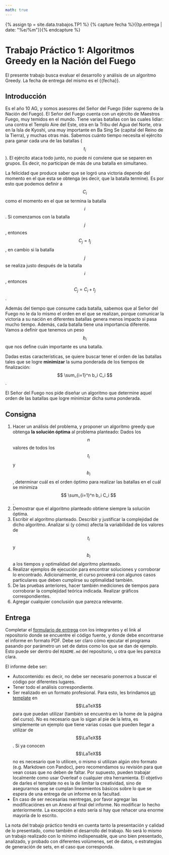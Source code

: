 ```yaml
---
math: true
---
```


{% assign tp = site.data.trabajos.TP1 %}
{% capture fecha %}{{tp.entrega | date: "%e/%m"}}{% endcapture %}

# Trabajo Práctico 1: Algoritmos Greedy en la Nación del Fuego

El presente trabajo busca evaluar el desarrollo y análisis de un algoritmo Greedy. 
La fecha de entrega del mismo es el {{fecha}}.

## Introducción

Es el año 10 AG, y somos asesores del Señor del Fuego (líder supremo de la Nación del Fuego).
El Señor del Fuego cuenta con un ejército de Maestros Fuego, muy temidos en el mundo. Tiene 
varias batallas con las cuales lidiar: una contra el Templo Aire del Este, otra en la Tribu 
del Agua del Norte, otra en la Isla de Kyoshi, una muy importante en Ba Sing Se (capital del 
Reino de la Tierra), y muchas otras más. Sabemos cuánto tiempo necesita el ejército para ganar 
cada una de las batallas ($$t_i$$). El ejército ataca todo junto, no puede ni conviene que se
separen en grupos. Es decir, no participan de más de una batalla en simultaneo.

La felicidad que produce saber que se logró una victoria depende del momento en el que esta
se obtenga (es decir, que la batalla termine). Es por esto que podemos definir a $$C_i$$ 
como el momento en el que se termina la batalla $$i$$. Si comenzamos con la batalla $$j$$, 
entonces $$C_j = t_j$$, en cambio si la batalla $$j$$ se realiza justo después de la batalla 
$$i$$, entonces $$C_j = C_i + t_j$$. 

Además del tiempo que consume cada batalla, sabemos que al Señor del Fuego no le da lo mismo
el orden en el que se realizan, porque comunicar la victoria a su nación en diferentes batallas
genera menos impacto si pasa mucho tiempo. Además, cada batalla tiene una importancia diferente. 
Vamos a definir que tenemos un peso $$b_i$$ que nos define cuán importante es una batalla. 

Dadas estas características, se quiere buscar tener el orden de las batallas tales que 
se logre **minimizar** la suma ponderada de los tiempos de finalización: $$ \sum_{i=1}^n b_i C_i $$.

El Señor del Fuego nos pide diseñar un algoritmo que determine aquel orden de las batallas que 
logre minimizar dicha suma ponderada. 


## Consigna

1. Hacer un análisis del problema, y proponer un algoritmo greedy que obtenga **la solución óptima** al 
problema planteado:
Dados los $$n$$ valores de todos los $$t_i$$ y $$b_i$$, determinar cuál es el orden óptimo para realizar 
las batallas en el cuál se minimiza $$ \sum_{i=1}^n b_i C_i $$.
2. Demostrar que el algoritmo planteado obtiene siempre la solución óptima. 
3. Escribir el algoritmo planteado. Describir y justificar la complejidad de dicho algoritmo. Analizar si 
(y cómo) afecta la variabilidad de los valores de $$t_i$$ y $$b_i$$ a los tiempos y optimalidad del 
algoritmo planteado. 
4. Realizar ejemplos de ejecución para encontrar soluciones y corroborar lo encontrado. Adicionalmente, el 
curso proveerá con algunos casos particulares que deben cumplirse su optimalidad también. 
5. De las pruebas anteriores, hacer también mediciones de tiempos para corroborar la complejidad teórica indicada. 
Realizar gráficos correspondientes. 
6. Agregar cualquier conclusión que parezca relevante.  

## Entrega

Completar el [formulario de entrega]({{site.data.cuatrimestre.entrega_tps}}) con los integrantes y el link al repositorio donde se encuentre el código fuente, y donde debe encontrarse el informe en formato PDF.
Debe ser claro cómo ejecutar el programa pasando por parámetro un set de datos como
los que se dan de ejemplo. Esto puede ser dentro del `README.md` del repositorio,
u otra que les parezca clara. 

El informe debe ser:
* Autocontenido: es decir, no debe ser necesario ponernos a buscar
el código por diferentes lugares.
* Tener todo el análisis correspondiente. 
* Ser realizado en un formato profesional. Para esto, les brindamos [un template]({{site.data.sitios.template_latex}}) en $$\LaTeX$$
para que puedan utilizar (también se encuentra en la home de la página del curso). 
No es necesario que lo sigan al pie de la letra, es simplemente un
ejemplo que tiene varias cosas que pueden llegar a utilizar de $$\LaTeX$$. Si ya conocen $$\LaTeX$$
no es necesario que lo utilicen, o mismo si utilizan algún otro formato (e.g. Markdown con
Pandoc), pero recomendamos su revisión para que vean cosas que no deben de faltar. Por supuesto,
pueden trabajar localmente como usar Overleaf o cualquier otra herramienta. El objetivo
de darles el template no es la de limitar la creatividad, sino de asegurarnos que se cumplan
lineamientos básicos sobre lo que se espera de una entrega de un informe en la facultad.
* En caso de ser necesarias reentregas, por favor agregar las modificaciónes en un Anexo al final del informe. No modificar lo hecho anteriormente.
La excepción a esto sería si hay que rehacer una enorme mayoría de lo escrito. 

La nota del trabajo práctico tendrá en cuenta tanto la presentación y calidad de lo presentado, 
como también el desarrollo del trabajo. No será lo mismo un trabajo realizado con lo mínimo
indispensable, que uno bien presentado, analizado, y probado con diferentes volúmenes, set de 
datos, o estrategias de generación de sets, en el caso que corresponda. 


